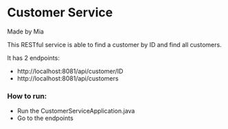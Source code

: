 # Customer Service

Made by Mia

This RESTful service is able to find a customer by ID and find all customers. 

It has 2 endpoints:

- http://localhost:8081/api/customer/ID
- http://localhost:8081/api/customers

### How to run:
- Run the CustomerServiceApplication.java
- Go to the endpoints

